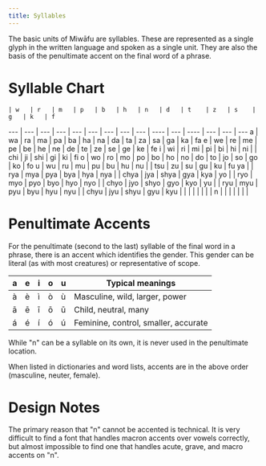 ```yaml
---
title: Syllables
---
```


The basic units of Miwāfu are syllables. These are represented as a single glyph in the written language and spoken as a single unit. They are also the basis of the penultimate accent on the final word of a phrase.

Syllable Chart
==============
 
    | w   | r   | m   | p   | b   | h   | n   | d   | t    | z   | s    | g   | k   | f
--- | --- | --- | --- | --- | --- | --- | --- | --- | ---- | --- | ---- | --- | --- | ---
a   | wa  | ra  | ma  | pa  | ba  | ha  | na  | da  | ta   | za  | sa   | ga  | ka  | fa
e   | we  | re  | me  | pe  | be  | he  | ne  | de  | te   | ze  | se   | ge  | ke  | fe
i   | wi  | ri  | mi  | pi  | bi  | hi  | ni  |     | chi  | ji  | shi  | gi  | ki  | fi
o   | wo  | ro  | mo  | po  | bo  | ho  | no  | do  | to   | jo  | so   | go  | ko  | fo
u   | wu  | ru  | mu  | pu  | bu  | hu  | nu  |     | tsu  | zu  | su   | gu  | ku  | fu
ya  |     | rya | mya | pya | bya | hya | nya |     | chya | jya | shya | gya | kya |
yo  |     | ryo | myo | pyo | byo | hyo | nyo |     | chyo | jyo | shyo | gyo | kyo |
yu  |     | ryu | myu | pyu | byu | hyu | nyu |     | chyu | jyu | shyu | gyu | kyu |
    |     |     |     |     |     |     | n   |     |      |     |      |     |     |

Penultimate Accents
===================

For the penultimate (second to the last) syllable of the final word in a phrase, there is an accent which identifies the gender. This gender can be literal (as with most creatures) or representative of scope.

a   | e   | i   | o   | u   | Typical meanings
--- | --- | --- | --- | --- | ------------------------------------
à   | è   | ì   | ò   | ù   | Masculine, wild, larger, power
ā   | ē   | ī   | ō   | ū   | Child, neutral, many
á   | é   | í   | ó   | ú   | Feminine, control, smaller, accurate

While "n" can be a syllable on its own, it is never used in the penultimate location.

When listed in dictionaries and word lists, accents are in the above order (masculine, neuter, female).

Design Notes
============

The primary reason that "n" cannot be accented is technical. It is very difficult to find a font that handles macron accents over vowels correctly, but almost impossible to find one that handles acute, grave, and macro accents on "n".
